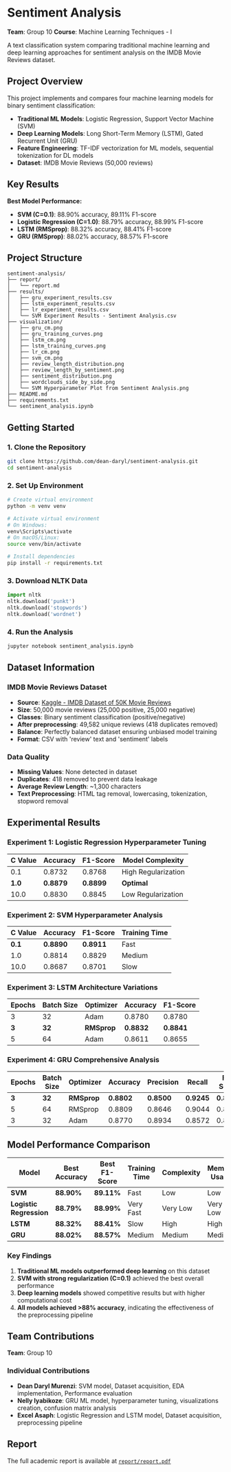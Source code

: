 # Sentiment Analysis

**Team**: Group 10
**Course**: Machine Learning Techniques - I    

A text classification system comparing traditional machine learning and deep learning approaches for sentiment analysis on the IMDB Movie Reviews dataset.

## Project Overview

This project implements and compares four machine learning models for binary sentiment classification:

- **Traditional ML Models**: Logistic Regression, Support Vector Machine (SVM)
- **Deep Learning Models**: Long Short-Term Memory (LSTM), Gated Recurrent Unit (GRU)
- **Feature Engineering**: TF-IDF vectorization for ML models, sequential tokenization for DL models
- **Dataset**: IMDB Movie Reviews (50,000 reviews)

## Key Results

**Best Model Performance:**
- **SVM (C=0.1)**: 88.90% accuracy, 89.11% F1-score
- **Logistic Regression (C=1.0)**: 88.79% accuracy, 88.99% F1-score  
- **LSTM (RMSprop)**: 88.32% accuracy, 88.41% F1-score
- **GRU (RMSprop)**: 88.02% accuracy, 88.57% F1-score

## Project Structure

```
sentiment-analysis/
├── report/
│   └── report.md                           
├── results/
│   ├── gru_experiment_results.csv          
│   ├── lstm_experiment_results.csv          
│   ├── lr_experiment_results.csv           
│   └── SVM Experiment Results - Sentiment Analysis.csv
├── visualization/
│   ├── gru_cm.png                         
│   ├── gru_training_curves.png            
│   ├── lstm_cm.png                         
│   ├── lstm_training_curves.png            
│   ├── lr_cm.png                          
│   ├── svm_cm.png                          
│   ├── review_length_distribution.png     
│   ├── review_length_by_sentiment.png      
│   ├── sentiment_distribution.png          
│   ├── wordclouds_side_by_side.png         
│   └── SVM Hyperparameter Plot from Sentiment Analysis.png
├── README.md                               
├── requirements.txt                        
└── sentiment_analysis.ipynb               
```

## Getting Started

### 1. Clone the Repository

```bash
git clone https://github.com/dean-daryl/sentiment-analysis.git
cd sentiment-analysis
```

### 2. Set Up Environment

```bash
# Create virtual environment
python -m venv venv

# Activate virtual environment
# On Windows:
venv\Scripts\activate
# On macOS/Linux:
source venv/bin/activate

# Install dependencies
pip install -r requirements.txt
```

### 3. Download NLTK Data

```python
import nltk
nltk.download('punkt')
nltk.download('stopwords')
nltk.download('wordnet')
```

### 4. Run the Analysis

```bash
jupyter notebook sentiment_analysis.ipynb
```

## Dataset Information

### IMDB Movie Reviews Dataset
- **Source**: [Kaggle - IMDB Dataset of 50K Movie Reviews](https://www.kaggle.com/datasets/lakshmi25npathi/imdb-dataset-of-50k-movie-reviews)
- **Size**: 50,000 movie reviews (25,000 positive, 25,000 negative)
- **Classes**: Binary sentiment classification (positive/negative)
- **After preprocessing**: 49,582 unique reviews (418 duplicates removed)
- **Balance**: Perfectly balanced dataset ensuring unbiased model training
- **Format**: CSV with 'review' text and 'sentiment' labels

### Data Quality
- **Missing Values**: None detected in dataset
- **Duplicates**: 418 removed to prevent data leakage
- **Average Review Length**: ~1,300 characters
- **Text Preprocessing**: HTML tag removal, lowercasing, tokenization, stopword removal

## Experimental Results

### Experiment 1: Logistic Regression Hyperparameter Tuning
| C Value | Accuracy | F1-Score | Model Complexity |
|---------|----------|----------|------------------|
| 0.1     | 0.8732   | 0.8768   | High Regularization |
| **1.0** | **0.8879** | **0.8899** | **Optimal** |
| 10.0    | 0.8830   | 0.8845   | Low Regularization |

### Experiment 2: SVM Hyperparameter Analysis  
| C Value | Accuracy | F1-Score | Training Time |
|---------|----------|----------|---------------|
| **0.1** | **0.8890** | **0.8911** | Fast |
| 1.0     | 0.8814   | 0.8829   | Medium |
| 10.0    | 0.8687   | 0.8701   | Slow |

### Experiment 3: LSTM Architecture Variations
| Epochs | Batch Size | Optimizer | Accuracy | F1-Score |
|--------|------------|-----------|----------|----------|
| 3      | 32         | Adam      | 0.8780   | 0.8780   |
| **3**  | **32**     | **RMSprop** | **0.8832** | **0.8841** |
| 5      | 64         | Adam      | 0.8611   | 0.8655   |

### Experiment 4: GRU Comprehensive Analysis
| Epochs | Batch Size | Optimizer | Accuracy | Precision | Recall | F1-Score | Cross-Entropy |
|--------|------------|-----------|----------|-----------|--------|----------|---------------|
| **3**  | **32**     | **RMSprop** | **0.8802** | **0.8500** | **0.9245** | **0.8857** | **0.2916** |
| 5      | 64         | RMSprop   | 0.8809   | 0.8646    | 0.9044 | 0.8840   | 0.3389   |
| 3      | 32         | Adam      | 0.8770   | 0.8934    | 0.8572 | 0.8749   | 0.3064   |



## Model Performance Comparison

| Model | Best Accuracy | Best F1-Score | Training Time | Complexity | Memory Usage |
|-------|---------------|---------------|---------------|------------|--------------|
| **SVM** | **88.90%** | **89.11%** | Fast | Low | Low |
| **Logistic Regression** | **88.79%** | **88.99%** | Very Fast | Very Low | Very Low |
| **LSTM** | **88.32%** | **88.41%** | Slow | High | High |
| **GRU** | **88.02%** | **88.57%** | Medium | Medium | Medium |

### Key Findings
1. **Traditional ML models outperformed deep learning** on this dataset
2. **SVM with strong regularization (C=0.1)** achieved the best overall performance
3. **Deep learning models** showed competitive results but with higher computational cost
4. **All models achieved >88% accuracy**, indicating the effectiveness of the preprocessing pipeline

## Team Contributions

**Team**: Group 10

### Individual Contributions
- **Dean Daryl Murenzi**: SVM model, Dataset acquisition, EDA implementation, Performance evaluation
- **Nelly Iyabikoze**: GRU ML model, hyperparameter tuning, visualizations creation, confusion matrix analysis  
- **Excel Asaph**: Logistic Regression and LSTM model, Dataset acquisition, preprocessing pipeline

## Report

The full academic report is available at [`report/report.pdf`](report/report.pdf)